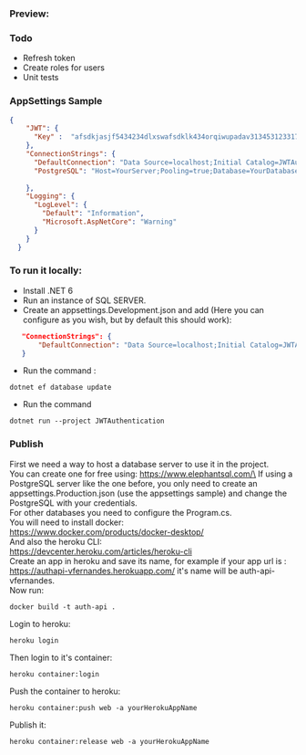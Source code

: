 ### Preview:

### Todo
 - Refresh token
 - Create roles for users
 - Unit tests

### AppSettings Sample
```json
{
    "JWT": {
      "Key" :  "afsdkjasjf5434234dlxswafsdklk434orqiwupadav313453123317u-34oew3234irroqwiffv48mfs"
    },
    "ConnectionStrings": {
      "DefaultConnection": "Data Source=localhost;Initial Catalog=JWTAuthentication;Integrated Security=True;",
      "PostgreSQL": "Host=YourServer;Pooling=true;Database=YourDatabase;User Id=YourUser;Password=YourPassword;"
  
    },
    "Logging": {
      "LogLevel": {
        "Default": "Information",
        "Microsoft.AspNetCore": "Warning"
      }
    }
  }
```

 ### To run it locally:
 - Install .NET 6
 - Run an instance of SQL SERVER.
 - Create an appsettings.Development.json and add (Here you can configure as you wish, but by default this should work):
 ```json
    "ConnectionStrings": {
        "DefaultConnection": "Data Source=localhost;Initial Catalog=JWTAuthentication;Integrated Security=True;"
    }
```
- Run the command :
```shell
dotnet ef database update
```
- Run the command 
```shell
dotnet run --project JWTAuthentication
```

### Publish 
First we need a way to host a database server to use it in the project.\
You can create one for free using: https://www.elephantsql.com/\
If using a PostgreSQL server like the one before, you only need to create an appsettings.Production.json (use the appsettings sample) and change the PostgreSQL with your credentials.\
For other databases you need to configure the Program.cs.\
You will need to install docker:\
https://www.docker.com/products/docker-desktop/ \
And also the heroku CLI:\
https://devcenter.heroku.com/articles/heroku-cli \
Create an app in heroku and save its name, for example if your app url is : https://authapi-vfernandes.herokuapp.com/ it's name will be auth-api-vfernandes.\
Now run:
```shell
docker build -t auth-api .
```
Login to heroku:
```shell
heroku login 
```
Then login to it's container:
```shell
heroku container:login
```
Push the container to heroku:
```shell
heroku container:push web -a yourHerokuAppName
```
Publish it:
```shell
heroku container:release web -a yourHerokuAppName
```


